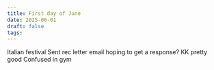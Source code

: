 ```yaml
---
title: First day of June
date: 2025-06-01
draft: false
tags:
---
```

Italian festival
Sent rec letter email hoping to get a response?
KK pretty good
Confused in gym
